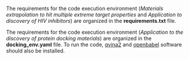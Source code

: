 The requirements for the code execution environment (*Materials extrapolation to hit multiple extreme target properties* and *Application to discovery of HIV inhibitors*) are organized in the **requirements.txt** file.

The requirements for the code execution environment (*Application to the discovery of protein docking materials*) are organized in the **docking_env.yaml** file. To run the code, [qvina2](https://qvina.github.io/) and [openbabel](https://github.com/openbabel/openbabel/releases/tag/openbabel-3-1-1) software should also be installed.
